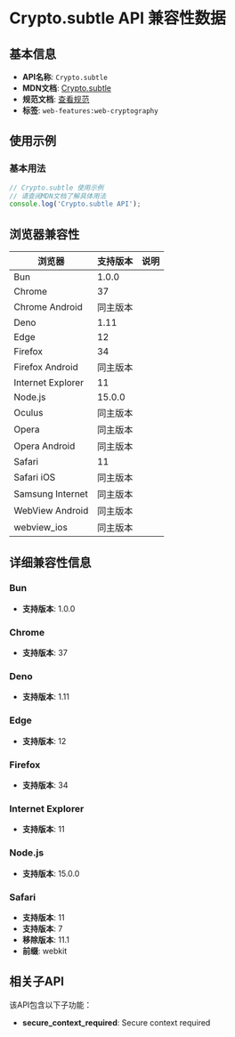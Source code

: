 # Crypto.subtle API 兼容性数据

## 基本信息

- **API名称**: `Crypto.subtle`
- **MDN文档**: [Crypto.subtle](https://developer.mozilla.org/docs/Web/API/Crypto/subtle)
- **规范文档**: [查看规范](https://w3c.github.io/webcrypto/#Crypto-attribute-subtle)
- **标签**: `web-features:web-cryptography`

## 使用示例

### 基本用法

```javascript
// Crypto.subtle 使用示例
// 请查阅MDN文档了解具体用法
console.log('Crypto.subtle API');
```

## 浏览器兼容性

| 浏览器 | 支持版本 | 说明 |
|--------|----------|------|
| Bun | 1.0.0 |  |
| Chrome | 37 |  |
| Chrome Android | 同主版本 |  |
| Deno | 1.11 |  |
| Edge | 12 |  |
| Firefox | 34 |  |
| Firefox Android | 同主版本 |  |
| Internet Explorer | 11 |  |
| Node.js | 15.0.0 |  |
| Oculus | 同主版本 |  |
| Opera | 同主版本 |  |
| Opera Android | 同主版本 |  |
| Safari | 11 |  |
| Safari iOS | 同主版本 |  |
| Samsung Internet | 同主版本 |  |
| WebView Android | 同主版本 |  |
| webview_ios | 同主版本 |  |

## 详细兼容性信息

### Bun

- **支持版本**: 1.0.0

### Chrome

- **支持版本**: 37

### Deno

- **支持版本**: 1.11

### Edge

- **支持版本**: 12

### Firefox

- **支持版本**: 34

### Internet Explorer

- **支持版本**: 11

### Node.js

- **支持版本**: 15.0.0

### Safari

- **支持版本**: 11
- **支持版本**: 7
- **移除版本**: 11.1
- **前缀**: webkit

## 相关子API

该API包含以下子功能：

- **secure_context_required**: Secure context required

